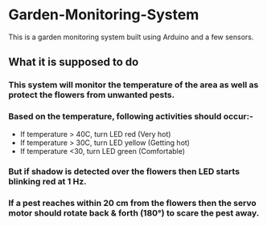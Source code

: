 # Garden-Monitoring-System
This is a garden monitoring system built using Arduino and a few sensors.
## What it is supposed to do
### This system will monitor the temperature of the area as well as protect the flowers from unwanted pests. 
### Based on the temperature, following activities should occur:-
* If temperature > 40C, turn LED red (Very hot)
* If temperature > 30C, turn LED yellow (Getting hot)
* If temperature <30, turn LED green (Comfortable)
### But if shadow is detected over the flowers then LED starts blinking red at 1 Hz.
### If a pest reaches within 20 cm from the flowers then the servo motor should rotate back & forth (180°) to scare the pest away.
